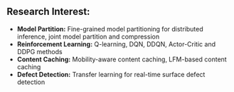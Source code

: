 ## Research Interest:
- **Model Partition:**  Fine-grained model partitioning for distributed inference, joint model partition and compression
- **Reinforcement Learning:** Q-learning, DQN, DDQN, Actor-Critic and DDPG methods
- **Content Caching:** Mobility-aware content caching, LFM-based content caching
- **Defect Detection:** Transfer learning for real-time surface defect detection

